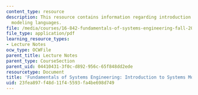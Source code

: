 ```yaml
---
content_type: resource
description: This resource contains information regarding introduction to systems
  modeling languages.
file: /media/courses/16-842-fundamentals-of-systems-engineering-fall-2015/23fea897f48d11f45593fa4be698d749_MIT16_842F15_Ses3_sysmodlg.pdf
file_type: application/pdf
learning_resource_types:
- Lecture Notes
ocw_type: OCWFile
parent_title: Lecture Notes
parent_type: CourseSection
parent_uid: 04410431-3f0c-d892-956c-65f848dd2ede
resourcetype: Document
title: 'Fundamentals of Systems Engineering: Introduction to Systems Modeling Languages'
uid: 23fea897-f48d-11f4-5593-fa4be698d749
---
```

